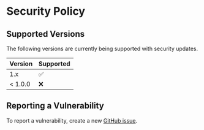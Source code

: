 # Security Policy

## Supported Versions

The following versions are currently being supported with security updates.

| Version | Supported          |
| ------- | ------------------ |
| 1.x     | :white_check_mark: |
| < 1.0.0 | :x:                |

## Reporting a Vulnerability

To report a vulnerability, create a new [GitHub issue](https://github.com/linuxfoundation/easycla-landing-page/issues?q=is%3Aissue+is%3Aopen+sort%3Aupdated-desc).
